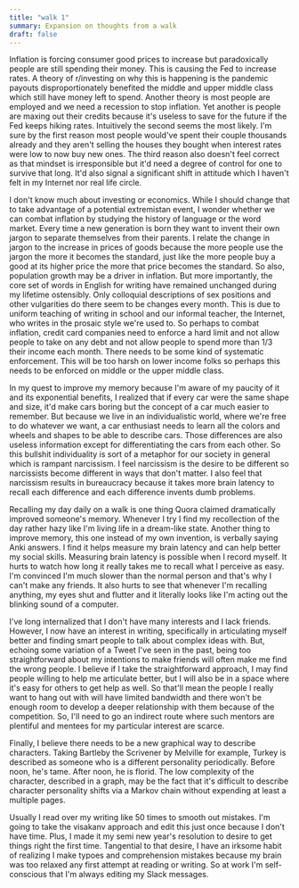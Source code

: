 ```yaml
---
title: "walk 1"
summary: Expansion on thoughts from a walk
draft: false
---
```


Inflation is forcing consumer good prices to increase but paradoxically people are still spending their money. This is causing the Fed to increase rates. A theory of r/investing on why this is happening is the pandemic payouts disproportionately benefited the middle and upper middle class which still have money left to spend. Another theory is most people are employed and we need a recession to stop inflation. Yet another is people are maxing out their credits because it's useless to save for the future if the Fed keeps hiking rates. Intuitively the second seems the most likely. I'm sure by the first reason most people would've spent their couple thousands already and they aren't selling the houses they bought when interest rates were low to now buy new ones. The third reason also doesn't feel correct as that mindset is irresponsible but it'd need a degree of control for one to survive that long. It'd also signal a significant shift in attitude which I haven't felt in my Internet nor real life circle.

I don't know much about investing or economics. While I should change that to take advantage of a potential extremistan event, I wonder whether we can combat inflation by studying the history of language or the word market. Every time a new generation is born they want to invent their own jargon to separate themselves from their parents. I relate the change in jargon to the increase in prices of goods because the more people use the jargon the more it becomes the standard, just like the more people buy a good at its higher price the more that price becomes the standard. So also, population growth may be a driver in inflation. But more importantly, the core set of words in English for writing have remained unchanged during my lifetime ostensibly. Only colloquial descriptions of sex positions and other vulgarities do there seem to be changes every month. This is due to uniform teaching of writing in school and our informal teacher, the Internet, who writes in the prosaic style we're used to. So perhaps to combat inflation, credit card companies need to enforce a hard limit and not allow people to take on any debt and not allow people to spend more than 1/3 their income each month. There needs to be some kind of systematic enforcement. This will be too harsh on lower income folks so perhaps this needs to be enforced on middle or the upper middle class.

In my quest to improve my memory because I'm aware of my paucity of it and its exponential benefits, I realized that if every car were the same shape and size, it'd make cars boring but the concept of a car much easier to remember. But because we live in an individualistic world, where we're free to do whatever we want, a car enthusiast needs to learn all the colors and wheels and shapes to be able to describe cars. Those differences are also useless information except for differentiating the cars from each other. So this bullshit individuality is sort of a metaphor for our society in general which is rampant narcissism. I feel narcissism is the desire to be different so narcissists become different in ways that don't matter. I also feel that narcissism results in bureaucracy because it takes more brain latency to recall each difference and each difference invents dumb problems.

Recalling my day daily on a walk is one thing Quora claimed dramatically improved someone's memory. Whenever I try I find my recollection of the day rather hazy like I'm living life in a dream-like state. Another thing to improve memory, this one instead of my own invention, is verbally saying Anki answers. I find it helps measure my brain latency and can help better my social skills. Measuring brain latency is possible when I record myself. It hurts to watch how long it really takes me to recall what I perceive as easy. I'm convinced I'm much slower than the normal person and that's why I can't make any friends. It also hurts to see that whenever I'm recalling anything, my eyes shut and flutter and it literally looks like I'm acting out the blinking sound of a computer.

I've long internalized that I don't have many interests and I lack friends. However, I now have an interest in writing, specifically in articulating myself better and finding smart people to talk about complex ideas with. But, echoing some variation of a Tweet I've seen in the past, being too straightforward about my intentions to make friends will often make me find the wrong people. I believe if I take the straightforward approach, I may find people willing to help me articulate better, but I will also be in a space where it's easy for others to get help as well. So that'll mean the people I really want to hang out with will have limited bandwidth and there won't be enough room to develop a deeper relationship with them because of the competition. So, I'll need to go an indirect route where such mentors are plentiful and mentees for my particular interest are scarce.

Finally, I believe there needs to be a new graphical way to describe characters. Taking Bartleby the Scrivener by Melville for example, Turkey is described as someone who is a different personality periodically. Before noon, he's tame. After noon, he is florid. The low complexity of the character, described in a graph, may be the fact that it's difficult to describe character personality shifts via a Markov chain without expending at least a multiple pages.

Usually I read over my writing like 50 times to smooth out mistakes. I'm going to take the visakanv approach and edit this just once because I don't have time. Plus, I made it my semi new year's resolution to desire to get things right the first time. Tangential to that desire, I have an irksome habit of realizing I make typoes and comprehension mistakes because my brain was too relaxed any first attempt at reading or writing. So at work I'm self-conscious that I'm always editing my Slack messages.